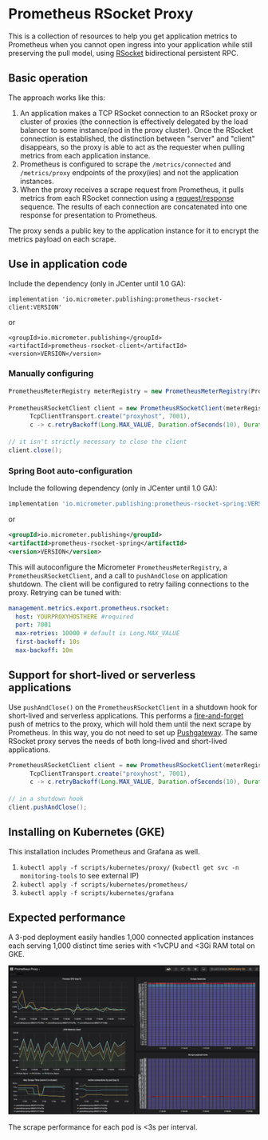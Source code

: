 # Prometheus RSocket Proxy

This is a collection of resources to help you get application metrics to Prometheus when you cannot open ingress into your application while still preserving the pull model, using [RSocket](https://rsocket.io) bidirectional persistent RPC.

## Basic operation

The approach works like this:

1. An application makes a TCP RSocket connection to an RSocket proxy or cluster of proxies (the connection is effectively delegated by the load balancer to some instance/pod in the proxy cluster). Once the RSocket connection is established, the distinction between "server" and "client" disappears, so the proxy is able to act as the requester when pulling metrics from each application instance.
2. Prometheus is configured to scrape the `/metrics/connected` and `/metrics/proxy` endpoints of the proxy(ies) and not the application instances.
3. When the proxy receives a scrape request from Prometheus, it pulls metrics from each RSocket connection using a [request/response](http://rsocket.io/docs/Protocol#stream-sequences-request-response) sequence. The results of each connection are concatenated into one response for presentation to Prometheus.

The proxy sends a public key to the application instance for it to encrypt the metrics payload on each scrape.

## Use in application code

Include the dependency (only in JCenter until 1.0 GA):

```
implementation 'io.micrometer.publishing:prometheus-rsocket-client:VERSION'
```

or

```
<groupId>io.micrometer.publishing</groupId>
<artifactId>prometheus-rsocket-client</artifactId>
<version>VERSION</version>
```

### Manually configuring

```java
PrometheusMeterRegistry meterRegistry = new PrometheusMeterRegistry(PrometheusConfig.DEFAULT);

PrometheusRSocketClient client = new PrometheusRSocketClient(meterRegistry,
      TcpClientTransport.create("proxyhost", 7001),
      c -> c.retryBackoff(Long.MAX_VALUE, Duration.ofSeconds(10), Duration.ofMinutes(10)));

// it isn't strictly necessary to close the client
client.close();
```

### Spring Boot auto-configuration

Include the following dependency (only in JCenter until 1.0 GA):

```groovy
implementation 'io.micrometer.publishing:prometheus-rsocket-spring:VERSION'
```

or

```xml
<groupId>io.micrometer.publishing</groupId>
<artifactId>prometheus-rsocket-spring</artifactId>
<version>VERSION</version>
```

This will autoconfigure the Micrometer `PrometheusMeterRegistry`, a `PrometheusRSocketClient`, and a call to `pushAndClose` on application shutdown. The client will be configured to retry failing connections to the proxy. Retrying can be tuned with:

```yml
management.metrics.export.prometheus.rsocket:
  host: YOURPROXYHOSTHERE #required
  port: 7001
  max-retries: 10000 # default is Long.MAX_VALUE
  first-backoff: 10s
  max-backoff: 10m
```

## Support for short-lived or serverless applications

Use `pushAndClose()` on the `PrometheusRSocketClient` in a shutdown hook for short-lived and serverless applications. This performs a [fire-and-forget](http://rsocket.io/docs/Protocol#stream-sequences-fire-and-forget) push of metrics to the proxy, which will hold them until the next scrape by Prometheus. In this way, you do not need to set up [Pushgateway](https://github.com/prometheus/pushgateway). The same RSocket proxy serves the needs of both long-lived and short-lived applications.

```java
PrometheusRSocketClient client = new PrometheusRSocketClient(meterRegistry,
      TcpClientTransport.create("proxyhost", 7001),
      c -> c.retryBackoff(Long.MAX_VALUE, Duration.ofSeconds(10), Duration.ofMinutes(10)));

// in a shutdown hook
client.pushAndClose();
```

## Installing on Kubernetes (GKE)

This installation includes Prometheus and Grafana as well.

1. `kubectl apply -f scripts/kubernetes/proxy/` (`kubectl get svc -n monitoring-tools` to see external IP)
1. `kubectl apply -f scripts/kubernetes/prometheus/`
3. `kubectl apply -f scripts/kubernetes/grafana`

## Expected performance

A 3-pod deployment easily handles 1,000 connected application instances each serving 1,000 distinct time series with <1vCPU and <3Gi RAM total on GKE.

![Proxy Grafana Dashboard](doc/proxy-grafana.png)

The scrape performance for each pod is <3s per interval.